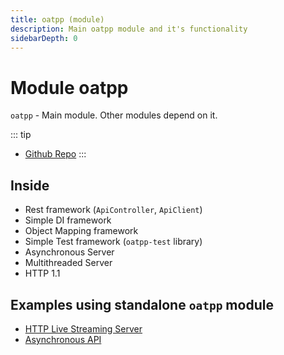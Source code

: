 ```yaml
---
title: oatpp (module)
description: Main oatpp module and it's functionality
sidebarDepth: 0
---
```


# Module oatpp <seo/>

`oatpp` - Main module. Other modules depend on it.

::: tip
- [Github Repo](https://github.com/oatpp/oatpp)
:::

## Inside

- Rest framework (`ApiController`, `ApiClient`)
- Simple DI framework
- Object Mapping framework
- Simple Test framework (`oatpp-test` library)
- Asynchronous Server
- Multithreaded Server
- HTTP 1.1

## Examples using standalone `oatpp` module

- [HTTP Live Streaming Server](/examples/hls-media-stream/)
- [Asynchronous API](/examples/async-api/)